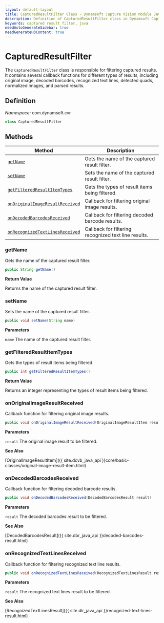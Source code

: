 ```yaml
---
layout: default-layout
title: CapturedResultFilter Class - Dynamsoft Capture Vision Module Java Edition API Reference
description: Definition of CapturedResultFilter class in Dynamsoft Capture Vision Module Java Edition.
keywords: captured result filter, java
needAutoGenerateSidebar: true
needGenerateH3Content: true
---
```


# CapturedResultFilter

The `CapturedResultFilter` class is responsible for filtering captured results. It contains several callback functions for different types of results, including original image, decoded barcodes, recognized text lines, detected quads, normalized images, and parsed results.

## Definition

*Namespace:* com.dynamsoft.cvr

```java
class CapturedResultFilter
```

## Methods

| Method                                                            | Description                                          |
| ----------------------------------------------------------------- | ---------------------------------------------------- |
| [`getName`](#getname)       | Gets the name of the captured result filter.                                             |
| [`setName`](#setname)       | Sets the name of the captured result filter.                                             |
| [`getFilteredResultItemTypes`](#getfilteredresultitemtypes) | Gets the types of result items being filtered.                   |
| [`onOriginalImageResultReceived`](#onoriginalimageresultreceived) | Callback for filtering original image results. |
| [`onDecodedBarcodesReceived`](#ondecodedbarcodesreceived) | Callback for filtering decoded barcode results. |
| [`onRecognizedTextLinesReceived`](#onrecognizedtextlinesreceived) | Callback for filtering recognized text line results. |

### getName

Gets the name of the captured result filter.  

```java
public String getName()
```

**Return Value**

Returns the name of the captured result filter.  

### setName

Sets the name of the captured result filter.  

```java
public void setName(String name)
```

**Parameters**

`name` The name of the captured result filter.

### getFilteredResultItemTypes

Gets the types of result items being filtered.

```java
public int getFilteredResultItemTypes()
```

**Return Value**

Returns an integer representing the types of result items being filtered.

### onOriginalImageResultReceived

Callback function for filtering original image results.

```java
public void onOriginalImageResultReceived(OriginalImageResultItem result)
```

**Parameters**

`result` The original image result to be filtered.

**See Also**

[OriginalImageResultItem]({{ site.dcvb_java_api }}core/basic-classes/original-image-result-item.html)

### onDecodedBarcodesReceived

Callback function for filtering decoded barcode results.

```java
public void onDecodedBarcodesReceived(DecodedBarcodesResult result)
```

**Parameters**

`result` The decoded barcodes result to be filtered.

**See Also**

[DecodedBarcodesResult]({{ site.dbr_java_api }}decoded-barcodes-result.html)

### onRecognizedTextLinesReceived

Callback function for filtering recognized text line results.

```java
public void onRecognizedTextLinesReceived(RecognizedTextLinesResult result)
```

**Parameters**

`result` The recognized text lines result to be filtered.

**See Also**

[RecognizedTextLinesResult]({{ site.dlr_java_api }}recognized-text-lines-result.html)
